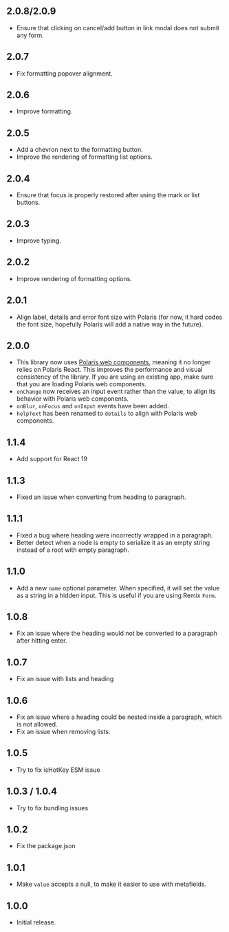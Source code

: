 ## 2.0.8/2.0.9

- Ensure that clicking on cancel/add button in link modal does not submit any form.

## 2.0.7

- Fix formatting popover alignment.

## 2.0.6

- Improve formatting.

## 2.0.5

- Add a chevron next to the formatting button.
- Improve the rendering of formatting list options.

## 2.0.4

- Ensure that focus is properly restored after using the mark or list buttons.

## 2.0.3

- Improve typing.

## 2.0.2

- Improve rendering of formatting options.

## 2.0.1

- Align label, details and error font size with Polaris (for now, it hard codes the font size, hopefully Polaris will add a native way in the future).

## 2.0.0

- This library now uses [Polaris web components](https://shopify.dev/docs/api/app-home), meaning it no longer relies on Polaris React. This improves the performance and visual consistency of the library. If you are using an existing app, make sure that you are loading Polaris web components.
- `onChange` now receives an input event rather than the value, to align its behavior with Polaris web components.
- `onBlur`, `onFocus` and `onInput` events have been added.
- `helpText` has been renamed to `details` to align with Polaris web components.

## 1.1.4

- Add support for React 19

## 1.1.3

- Fixed an issue when converting from heading to paragraph.

## 1.1.1

- Fixed a bug where heading were incorrectly wrapped in a paragraph.
- Better detect when a node is empty to serialize it as an empty string instead of a root with empty paragraph.

## 1.1.0

- Add a new `name` optional parameter. When specified, it will set the value as a string in a hidden input. This is useful if you are using Remix `Form`.

## 1.0.8

- Fix an issue where the heading would not be converted to a paragraph after hitting enter.

## 1.0.7

- Fix an issue with lists and heading

## 1.0.6

- Fix an issue where a heading could be nested inside a paragraph, which is not allowed.
- Fix an issue when removing lists.

## 1.0.5

- Try to fix isHotKey ESM issue

## 1.0.3 / 1.0.4

- Try to fix bundling issues

## 1.0.2

- Fix the package.json

## 1.0.1

- Make `value` accepts a null, to make it easier to use with metafields.

## 1.0.0

- Initial release.